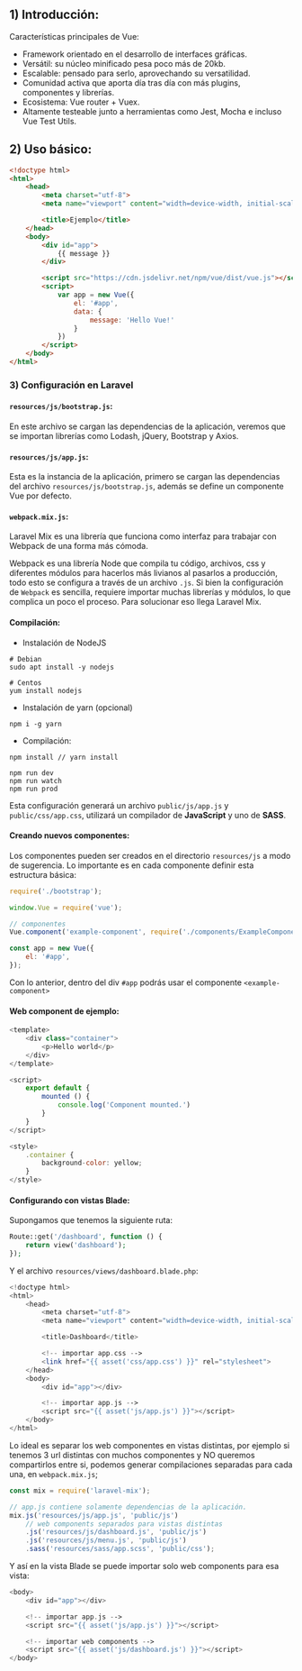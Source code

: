 ## 1) Introducción:

Características principales de Vue:
- Framework orientado en el desarrollo de interfaces gráficas.
- Versátil: su núcleo minificado pesa poco más de 20kb.
- Escalable: pensado para serlo, aprovechando su versatilidad.
- Comunidad activa que aporta día tras día con más plugins, componentes y librerías.
- Ecosistema: Vue router + Vuex.
- Altamente testeable junto a herramientas como Jest, Mocha e incluso Vue Test Utils.

## 2) Uso básico:

```html
<!doctype html>
<html>
    <head>
        <meta charset="utf-8">
        <meta name="viewport" content="width=device-width, initial-scale=1">

        <title>Ejemplo</title>
    </head>
    <body>
        <div id="app">
            {{ message }}
        </div>

        <script src="https://cdn.jsdelivr.net/npm/vue/dist/vue.js"></script>
        <script>
            var app = new Vue({
                el: '#app',
                data: {
                    message: 'Hello Vue!'
                }
            })
        </script>
    </body>
</html>
```

### 3) Configuración en Laravel

#### `resources/js/bootstrap.js`:

En este archivo se cargan las dependencias de la aplicación, veremos que se importan librerías como Lodash, jQuery, Bootstrap y Axios.

#### `resources/js/app.js`:

Esta es la instancia de la aplicación, primero se cargan las dependencias del archivo `resources/js/bootstrap.js`, además se define un componente Vue por defecto.

#### `webpack.mix.js`:

Laravel Mix es una librería que funciona como interfaz para trabajar con Webpack de una forma más cómoda.

Webpack es una librería Node que compila tu código, archivos, css y diferentes módulos para hacerlos más livianos al pasarlos a producción, todo esto se configura a través de un archivo `.js`. Si bien la configuración de `Webpack` es sencilla, requiere importar muchas librerías y módulos, lo que complica un poco el proceso. Para solucionar eso llega Laravel Mix.

#### Compilación:

- Instalación de NodeJS

```
# Debian
sudo apt install -y nodejs

# Centos
yum install nodejs
```

- Instalación de yarn (opcional)

```
npm i -g yarn
```

- Compilación:

```
npm install // yarn install

npm run dev
npm run watch
npm run prod
```

Esta configuración generará un archivo `public/js/app.js` y `public/css/app.css`, utilizará un compilador de **JavaScript** y uno de **SASS**.

#### Creando nuevos componentes:

Los componentes pueden ser creados en el directorio `resources/js` a modo de sugerencia. Lo importante es en cada componente definir esta estructura básica:

```js
require('./bootstrap');

window.Vue = require('vue');

// componentes
Vue.component('example-component', require('./components/ExampleComponent.vue'));

const app = new Vue({
    el: '#app',
});
```

Con lo anterior, dentro del div `#app` podrás usar el componente `<example-component>`

#### Web component de ejemplo:

```js
<template>
    <div class="container">
        <p>Hello world</p>
    </div>
</template>

<script>
    export default {
        mounted () {
            console.log('Component mounted.')
        }
    }
</script>

<style>
    .container {
        background-color: yellow;
    }
</style>
```

#### Configurando con vistas Blade:

Supongamos que tenemos la siguiente ruta:

```php
Route::get('/dashboard', function () {
    return view('dashboard');
});
```

Y el archivo `resources/views/dashboard.blade.php`:
```php
<!doctype html>
<html>
    <head>
        <meta charset="utf-8">
        <meta name="viewport" content="width=device-width, initial-scale=1">

        <title>Dashboard</title>

        <!-- importar app.css -->
        <link href="{{ asset('css/app.css') }}" rel="stylesheet">
    </head>
    <body>
        <div id="app"></div>

        <!-- importar app.js -->
        <script src="{{ asset('js/app.js') }}"></script>
    </body>
</html>

```

Lo ideal es separar los web componentes en vistas distintas, por ejemplo si tenemos 3 url distintas con muchos componentes y NO queremos compartirlos entre si, podemos generar compilaciones separadas para cada una, en `webpack.mix.js`;

```js
const mix = require('laravel-mix');

// app.js contiene solamente dependencias de la aplicación.
mix.js('resources/js/app.js', 'public/js')
    // web components separados para vistas distintas
    .js('resources/js/dashboard.js', 'public/js')
    .js('resources/js/menu.js', 'public/js')
    .sass('resources/sass/app.scss', 'public/css');

```

Y así en la vista Blade se puede importar solo web components para esa vista:

```php
<body>
    <div id="app"></div>

    <!-- importar app.js -->
    <script src="{{ asset('js/app.js') }}"></script>

    <!-- importar web components -->
    <script src="{{ asset('js/dashboard.js') }}"></script>   
</body>
```